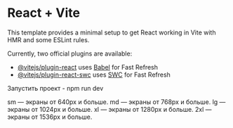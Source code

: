 # React + Vite

This template provides a minimal setup to get React working in Vite with HMR and some ESLint rules.

Currently, two official plugins are available:

- [@vitejs/plugin-react](https://github.com/vitejs/vite-plugin-react/blob/main/packages/plugin-react/README.md) uses [Babel](https://babeljs.io/) for Fast Refresh
- [@vitejs/plugin-react-swc](https://github.com/vitejs/vite-plugin-react-swc) uses [SWC](https://swc.rs/) for Fast Refresh


Запустить проект - npm run dev

sm — экраны от 640px и больше.
md — экраны от 768px и больше.
lg — экраны от 1024px и больше.
xl — экраны от 1280px и больше.
2xl — экраны от 1536px и больше.